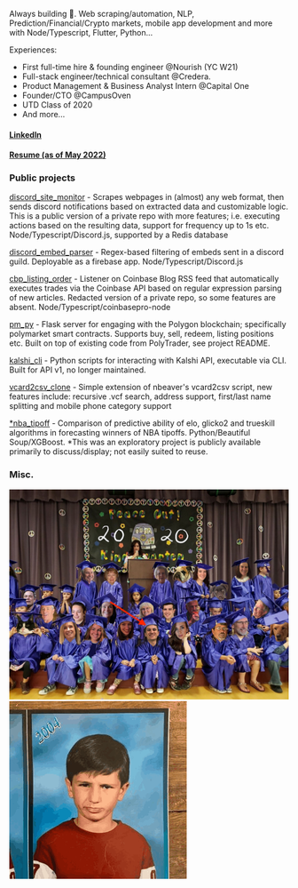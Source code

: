 Always building 💪. Web scraping/automation, NLP, Prediction/Financial/Crypto markets, mobile app development and more with Node/Typescript, Flutter, Python...

Experiences:

- First full-time hire & founding engineer @Nourish (YC W21)
- Full-stack engineer/technical consultant @Credera.
- Product Management & Business Analyst Intern @Capital One
- Founder/CTO @CampusOven
- UTD Class of 2020
- And more...

#### [LinkedIn](https://www.linkedin.com/in/logan-harless/)

#### [Resume (as of May 2022)](./resume.pdf)

### Public projects

[discord_site_monitor](https://github.com/EllAchE/discord_site_monitor) - Scrapes webpages in (almost) any web format, then sends discord notifications based on extracted data and customizable logic. This is a public version of a private repo with more features; i.e. executing actions based on the resulting data, support for frequency up to 1s etc. Node/Typescript/Discord.js, supported by a Redis database

[discord_embed_parser](https://github.com/EllAchE/discord_embed_parser) - Regex-based filtering of embeds
sent in a discord guild. Deployable as a firebase app. Node/Typescript/Discord.js

[cbp_listing_order](https://github.com/EllAchE/cbp_listing_order) - Listener on Coinbase Blog RSS feed that automatically
executes trades via the Coinbase API based on regular expression parsing of new articles.
Redacted version of a private repo, so some features are absent. Node/Typescript/coinbasepro-node

[pm_py](https://github.com/EllAchE/pm_py/blob/main/README.md) - Flask server for engaging with the Polygon blockchain; specifically polymarket smart contracts. Supports buy, sell, redeem, listing positions etc. Built on top of existing code from PolyTrader, see project README.

[kalshi_cli](https://github.com/EllAchE/kalshi_cli) - Python scripts for interacting with Kalshi API, executable
via CLI. Built for API v1, no longer maintained.

[vcard2csv_clone](https://github.com/EllAchE/vcard2csv_clone) - Simple extension of nbeaver's vcard2csv script, new features
include: recursive .vcf search, address support, first/last name splitting and mobile phone category support

[\*nba_tipoff](https://github.com/EllAchE/nba-tipoff-scraper) - Comparison of predictive ability of elo, glicko2 and
trueskill algorithms in forecasting winners of NBA tipoffs. Python/Beautiful Soup/XGBoost.
\*This was an exploratory project is publicly available primarily to discuss/display; not easily suited to reuse.

### Misc.

![alt text](./grad.jpg)
![alt text](./profilegif.gif)
